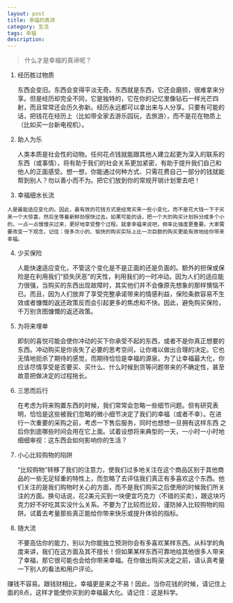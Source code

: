 ```yaml
---
layout: post
title: 幸福的真谛
category: 生活
tags: 幸福
description:
---
```


>什么才是幸福的真谛呢？


 1. 经历胜过物质

     东西会变旧。东西会变得平淡无奇。东西就是东西，它还会磨损，很难拿来分享。但是经历却完全不同，它是独特的，它在你的记忆里像钻石一样光芒四射，而且常常还会历久弥新。经历永远都可以拿出来与人分享。只要有可能的话，把钱花在经历上（比如带全家去游乐园玩，去旅游），而不是花在物质上（比如买一台新电视机）。
 2. 助人为乐

    人类本质是社会性的动物。任何花点钱就能跟其他人建立起更为深入的联系的东西（或事情），将有助于我们的社会关系更加紧密，有助于提升我们自己和他人的正面感受。想一想，你能通过何种方式、只需花费自己一部分的钱就能帮到别人？勿以善小而不为。把它们放到你的常规开销计划里去吧！
 3.  幸福细水长流

    人是最能适应变化的。因此，最有效的花钱方式是经常买来一些小变化，而不是花大钱一下子买来一个大惊喜，然后坐等着新鲜劲很快过去。如果可能的话，把一个大的购买计划拆分成多个小的，一点一点慢慢买过来，更好地享受整个过程。就拿幸福来说吧，频率比强度更重要。大家需要改变一下观念，记住：很多次小的、愉快的购买实际上比一次巨额的购买更能有效地给你带来幸福。
 4. 少买保险

    人能快速适应变化，不管这个变化是不是正面的还是负面的。额外的担保或保险是在利用我们“损失厌恶”的天性，利用我们的一时冲动。因为人们的适应能力很强，当购买的东西出现故障时，其实他们并不会像原先想象的那样懊恼不已。而且，因为人们放弃了享受完整承诺带来的情感利益，保险条款容易不生效或者慷慨的返还政策反而会引起更多的焦虑和不快。因此，避免购买保险，千万别贪图慷慨的返还政策。
 5. 为将来埋单

    即刻的喜悦可能会使你冲动的买下你承受不起的东西，或者不是你真正想要的东西。冲动购买是你丧失了必要的思考空间，让你难以做出合理的决定。它也无情地扼杀了期待的感觉，而期待恰恰是幸福的源泉。为了让幸福最大化，你应该尽情享受是否要买、买什么、什么时候到货等问题带来的不确定性，甚至故意把做决定的过程拖长。

 6. 三思而后行

    在考虑为将来购置东西的时候，我们常常会忽略一些细节问题。但有研究表明，恰恰是这些被我们忽略的微小细节决定了我们的幸福（或者不幸）。在进行一次重要的采购之前，考虑一下售后服务，同时也想想一旦拥有这样东西 之后你到底哪些时间会用在它上面。试着设想将来典型的一天，一小时一小时地细细审视：这东西会如何影响你的生活？
 7. 小心比较购物的陷阱

    “比较购物”转移了我们的注意力，使我们过多地关注在这个商品区别于其他商品的一些无足轻重的特性上，而忽略了去评估我们真正有多喜欢这个东西。他们关注的是我们购物时关心的方面，而不是我们购买之后使用的时候我们所关注的方面。换句话说，花2美元买到一块便宜巧克力（不错的买卖），跟这块巧克力好不好吃其实没什么关系。不要为了比较而比较，谨防掉入比较购物的陷阱。试着去考量那些真正能给你带来快乐或提升体验的指标。
 8. 随大流

    不要高估你的能力，别以为你能独立预测你会有多喜欢某样东西。从科学的角度来讲，我们在这方面及其不擅长！但如果某样东西可靠地给其他很多人带来了幸福，那它很可能也会给你带来幸福。在你做出购买决定之前，请认真考量一下别人的看法和用户评论。

赚钱不容易。跟钱财相比，幸福更是来之不易！因此，当你花钱的时候，请记住上面的8点，这样才能使你买到的幸福最大化。请记住：这是科学。
